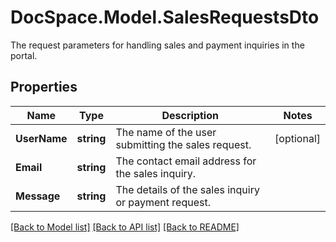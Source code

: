 # DocSpace.Model.SalesRequestsDto
The request parameters for handling sales and payment inquiries in the portal.

## Properties

Name | Type | Description | Notes
------------ | ------------- | ------------- | -------------
**UserName** | **string** | The name of the user submitting the sales request. | [optional] 
**Email** | **string** | The contact email address for the sales inquiry. | 
**Message** | **string** | The details of the sales inquiry or payment request. | 

[[Back to Model list]](../README.md#documentation-for-models) [[Back to API list]](../README.md#documentation-for-api-endpoints) [[Back to README]](../README.md)

